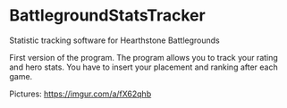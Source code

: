 # BattlegroundStatsTracker
Statistic tracking software for Hearthstone Battlegrounds

First version of the program. The program allows you to track your rating and hero stats. You have to insert your placement and ranking after each game.

Pictures:
https://imgur.com/a/fX62qhb

